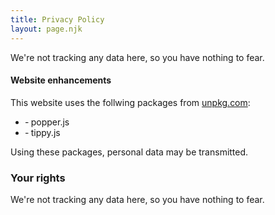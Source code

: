 ```yaml
---
title: Privacy Policy
layout: page.njk
---
```


We're not tracking any data here, so you have nothing to fear.

#### Website enhancements ####

This website uses the follwing packages from <a href="https://unpkg.com" rel="noopener" target="_blank" title="UNPKG">unpkg.com</a>:

- &dash; popper.js
- &dash; tippy.js

Using these packages, personal data may be transmitted.

### Your rights ###

We're not tracking any data here, so you have nothing to fear.